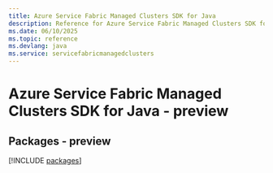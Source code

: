 ```yaml
---
title: Azure Service Fabric Managed Clusters SDK for Java
description: Reference for Azure Service Fabric Managed Clusters SDK for Java
ms.date: 06/10/2025
ms.topic: reference
ms.devlang: java
ms.service: servicefabricmanagedclusters
---
```

# Azure Service Fabric Managed Clusters SDK for Java - preview
## Packages - preview
[!INCLUDE [packages](service-fabric-managed-clusters-index.md)]
